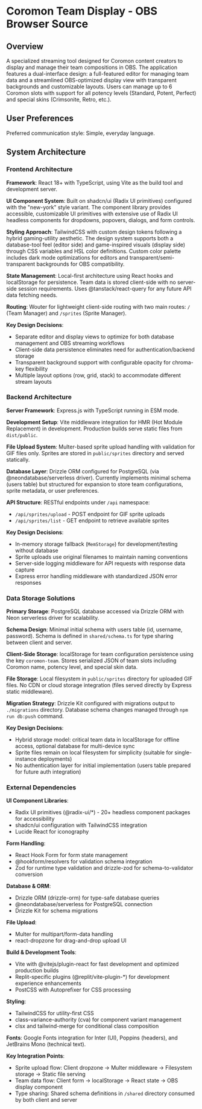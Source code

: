 # Coromon Team Display - OBS Browser Source

## Overview

A specialized streaming tool designed for Coromon content creators to display and manage their team compositions in OBS. The application features a dual-interface design: a full-featured editor for managing team data and a streamlined OBS-optimized display view with transparent backgrounds and customizable layouts. Users can manage up to 6 Coromon slots with support for all potency levels (Standard, Potent, Perfect) and special skins (Crimsonite, Retro, etc.).

## User Preferences

Preferred communication style: Simple, everyday language.

## System Architecture

### Frontend Architecture

**Framework**: React 18+ with TypeScript, using Vite as the build tool and development server.

**UI Component System**: Built on shadcn/ui (Radix UI primitives) configured with the "new-york" style variant. The component library provides accessible, customizable UI primitives with extensive use of Radix UI headless components for dropdowns, popovers, dialogs, and form controls.

**Styling Approach**: TailwindCSS with custom design tokens following a hybrid gaming-utility aesthetic. The design system supports both a database-tool feel (editor side) and game-inspired visuals (display side) through CSS variables and HSL color definitions. Custom color palette includes dark mode optimizations for editors and transparent/semi-transparent backgrounds for OBS compatibility.

**State Management**: Local-first architecture using React hooks and localStorage for persistence. Team data is stored client-side with no server-side session requirements. Uses @tanstack/react-query for any future API data fetching needs.

**Routing**: Wouter for lightweight client-side routing with two main routes: `/` (Team Manager) and `/sprites` (Sprite Manager).

**Key Design Decisions**:
- Separate editor and display views to optimize for both database management and OBS streaming workflows
- Client-side data persistence eliminates need for authentication/backend storage
- Transparent background support with configurable opacity for chroma-key flexibility
- Multiple layout options (row, grid, stack) to accommodate different stream layouts

### Backend Architecture

**Server Framework**: Express.js with TypeScript running in ESM mode.

**Development Setup**: Vite middleware integration for HMR (Hot Module Replacement) in development. Production builds serve static files from `dist/public`.

**File Upload System**: Multer-based sprite upload handling with validation for GIF files only. Sprites are stored in `public/sprites` directory and served statically.

**Database Layer**: Drizzle ORM configured for PostgreSQL (via @neondatabase/serverless driver). Currently implements minimal schema (users table) but structured for expansion to store team configurations, sprite metadata, or user preferences.

**API Structure**: RESTful endpoints under `/api` namespace:
- `/api/sprites/upload` - POST endpoint for GIF sprite uploads
- `/api/sprites/list` - GET endpoint to retrieve available sprites

**Key Design Decisions**:
- In-memory storage fallback (`MemStorage`) for development/testing without database
- Sprite uploads use original filenames to maintain naming conventions
- Server-side logging middleware for API requests with response data capture
- Express error handling middleware with standardized JSON error responses

### Data Storage Solutions

**Primary Storage**: PostgreSQL database accessed via Drizzle ORM with Neon serverless driver for scalability.

**Schema Design**: Minimal initial schema with users table (id, username, password). Schema is defined in `shared/schema.ts` for type sharing between client and server.

**Client-Side Storage**: localStorage for team configuration persistence using the key `coromon-team`. Stores serialized JSON of team slots including Coromon name, potency level, and special skin data.

**File Storage**: Local filesystem in `public/sprites` directory for uploaded GIF files. No CDN or cloud storage integration (files served directly by Express static middleware).

**Migration Strategy**: Drizzle Kit configured with migrations output to `./migrations` directory. Database schema changes managed through `npm run db:push` command.

**Key Design Decisions**:
- Hybrid storage model: critical team data in localStorage for offline access, optional database for multi-device sync
- Sprite files remain on local filesystem for simplicity (suitable for single-instance deployments)
- No authentication layer for initial implementation (users table prepared for future auth integration)

### External Dependencies

**UI Component Libraries**:
- Radix UI primitives (@radix-ui/*) - 20+ headless component packages for accessibility
- shadcn/ui configuration with TailwindCSS integration
- Lucide React for iconography

**Form Handling**:
- React Hook Form for form state management
- @hookform/resolvers for validation schema integration
- Zod for runtime type validation and drizzle-zod for schema-to-validator conversion

**Database & ORM**:
- Drizzle ORM (drizzle-orm) for type-safe database queries
- @neondatabase/serverless for PostgreSQL connection
- Drizzle Kit for schema migrations

**File Upload**:
- Multer for multipart/form-data handling
- react-dropzone for drag-and-drop upload UI

**Build & Development Tools**:
- Vite with @vitejs/plugin-react for fast development and optimized production builds
- Replit-specific plugins (@replit/vite-plugin-*) for development experience enhancements
- PostCSS with Autoprefixer for CSS processing

**Styling**:
- TailwindCSS for utility-first CSS
- class-variance-authority (cva) for component variant management
- clsx and tailwind-merge for conditional class composition

**Fonts**: Google Fonts integration for Inter (UI), Poppins (headers), and JetBrains Mono (technical text).

**Key Integration Points**:
- Sprite upload flow: Client dropzone → Multer middleware → Filesystem storage → Static file serving
- Team data flow: Client form → localStorage → React state → OBS display component
- Type sharing: Shared schema definitions in `/shared` directory consumed by both client and server